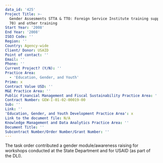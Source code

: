 ```yaml
---
data_id: '425'
Project Title: >-
  Gender Assesments STTA & TTO: Foreign Service Institute training support (TDY
  70) and other training
Start Year: '2008'
End Year: '2008'
ISO3 Code: ''
Region: ''
Country: Agency-wide
Client/ Donor: USAID
Point of contact: ''
Email: ''
Phone: ''
Current Project? (Y/N): ''
Practice Area:
  - 'Education, Gender, and Youth'
Prime: x
Contract Value USD: ''
M&E Practice Area: ''
Public Financial Management and Fiscal Sustainability Practice Area: ''
Contract Number: GEW-I-01-02-00019-00
Sub: ''
Link: ''
'Education, Gender, and Youth Development Practice Area': x
Link to the document file: N/A
Knowledge Management and Data Analytics Practice Area: ''
Document Title: ''
Subcontract Number/Order Number/Grant Number: ''
---
```

The task order contributed a gender module/awareness raising for workshops conducted at the State Department and for USAID (as part of the DLI).